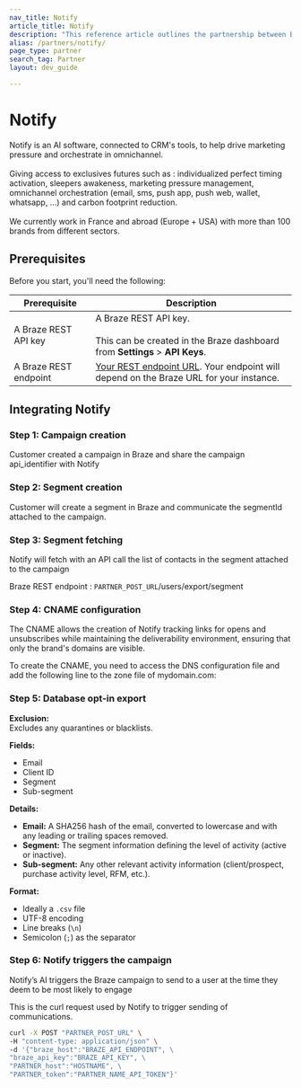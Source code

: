 ```yaml
---
nav_title: Notify
article_title: Notify
description: "This reference article outlines the partnership between Braze and Notify, a real-time, omnichannel personalization solution that offers personalization across the customer lifecycle. Use Notify with Braze's Connected Content partner to easily drive marketing pressure and orchestrate in omnichannel"
alias: /partners/notify/
page_type: partner
search_tag: Partner
layout: dev_guide

---
```


<!-- In most cases, the ARTICLE_TITLE will be your company name. If your tool requires several seperate pages on Braze Docs, you can add a relevant page descriptor to your title, such as "MyCompany Analytics." -->
# Notify

<!-- The description starts with a '>' character and contains an introduction to your company, a link to your main site, and a consice overview of your integration. In a following paragraph, highlight the the relationship between your company and Braze and how this partnership helps your customers. -->
> 
Notify is an AI software, connected to CRM's tools, to help drive marketing pressure and orchestrate in omnichannel.
<br><br>
Giving access to exclusives futures such as : individualized perfect timing activation, sleepers awakeness, marketing pressure management, omnichannel orchestration (email, sms, push app, push web, wallet, whatsapp, ...) and carbon footprint reduction.
<br><br>
 We currently work in France and abroad (Europe + USA) with more than 100 brands from different sectors. 

<!-- Most partner integrations will require the following prerequisites. However, you may add additional prerequisites as needed. -->
## Prerequisites

Before you start, you'll need the following:

| Prerequisite          | Description                                                                                                                                |
|-----------------------|--------------------------------------------------------------------------------------------------------------------------------------------|
|  A Braze REST API key  | A Braze REST API key. <br><br> This can be created in the Braze dashboard from **Settings** > **API Keys**. |
| A Braze REST endpoint | [Your REST endpoint URL](https://rest.fra-01.braze.eu/campaigns/trigger/send). Your endpoint will depend on the Braze URL for your instance.                                                 |


<!-- Create step-by-step instructions for integrating your tool with Braze. It's important to be concise and only outline the minimum neccesary steps. -->
## Integrating Notify

### Step 1: Campaign creation
Customer created a campaign in Braze and share the campaign api_identifier with Notify

### Step 2: Segment creation
Customer will create a segment in Braze and communicate the segmentId attached to the campaign. 

### Step 3: Segment fetching
Notify will fetch with an API call the list of contacts in the segment attached to the campaign

Braze REST endpoint : `PARTNER_POST_URL`/users/export/segment

### Step 4: CNAME configuration
The CNAME allows the creation of Notify tracking links for opens and unsubscribes while maintaining the deliverability environment, ensuring that only the brand's domains are visible.

To create the CNAME, you need to access the DNS configuration file and add the following line to the zone file of mydomain.com:

### Step 5: Database opt-in export                                              
**Exclusion:**  
Excludes any quarantines or blacklists.

**Fields:**

- Email
- Client ID
- Segment
- Sub-segment

**Details:**

- **Email:** A SHA256 hash of the email, converted to lowercase and with any leading or trailing spaces removed.
- **Segment:** The segment information defining the level of activity (active or inactive).
- **Sub-segment:** Any other relevant activity information (client/prospect, purchase activity level, RFM, etc.).

**Format:**

- Ideally a `.csv` file
- UTF-8 encoding
- Line breaks (`\n`)
- Semicolon (`;`) as the separator


### Step 6: Notify triggers the campaign 

Notify’s AI triggers the Braze campaign to send to a user at the time they deem to be most likely to engage

This is the curl request used by Notify to trigger sending of communications.

```bash
curl -X POST "PARTNER_POST_URL" \
-H "content-type: application/json" \
-d '{"braze_host":"BRAZE_API_ENDPOINT", \
"braze_api_key":"BRAZE_API_KEY", \
"PARTNER_host":"HOSTNAME", \
"PARTNER_token":"PARTNER_NAME_API_TOKEN"}'
```
                       


